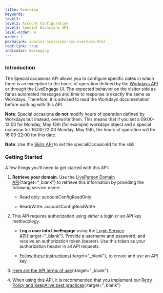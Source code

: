 ```yaml
---
title: Overview
keywords:
level1:
level2: Account Configuration
level3: Special Occasions API
level-order: 9
order: 1
permalink: special-occasions-api-overview.html
root-link: true
indicator: messaging
---
```

### Introduction

The Special occasions API allows you to configure specific dates in which there is an exception to the hours of operation defined by the [Workdays API](account-configuration-workdays-overview.html) or through the LiveEngage UI. The expected behavior on the visitor side as far as automated messages and time to response is exactly the same as Workdays. Therefore, it is advised to read the Workdays documentation before working with this API.

**Note**: Special occasions **do not** modify hours of operation defined by Workdays but instead, overwrite them. This means that if you set a 09:00-12:00 for Monday, May 15th (for example) workdays object and a special occasion for 16:00-22:00 Monday, May 15th, the hours of operation will be 16:00-22:00 for this date.

**Note**: Use the [Skills API](/administration-skills-appendix.html) to set the specialOccasionId for the skill.

### Getting Started

A few things you'll need to get started with this API:

1. **Retrieve your domain**. Use the [LivePerson Domain API](agent-domain-domain-api.html){:target="_blank"} to retrieve this information by providing the following service name:

	* Read only: accountConfigReadOnly

	* Read/Write: accountConfigReadWrite

2. This API requires authorization using _either_ a login or an API key methodology.

	* **Log a user into LiveEngage** using the [Login Service API](login-getting-started.html){:target="_blank"}. Provide a username and password, and receive an authorization token (bearer). Use this token as your authorization header in all API requests.

	* [Follow these instructions](guides-gettingstarted.html){:target="_blank"}, to create and use an API key.

3. [Here are the API terms of use](https://www.liveperson.com/policies/terms-of-use){:target="_blank"}.

4. When using this API, it is recommended that you implement our [Retry Policy and KeepAlive best practices](guides-retry-policy.html){:target="_blank"}
